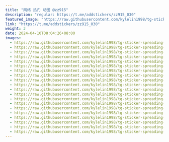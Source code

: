 ```yaml
---
title: "网络 热门 动图 @zz915"
description: "regular: https://t.me/addstickers/zz915_030"
featured_image: "https://raw.githubusercontent.com/kylelin1998/tg-sticker-spreading-worldwide-images/main/img/c0a2032f-1250-4840-a269-f82b16b2c1d8.jpg"
link: "https://t.me/addstickers/zz915_030"
weight: 3
date: 2024-04-10T08:04:26+08:00
images:
  - https://raw.githubusercontent.com/kylelin1998/tg-sticker-spreading-worldwide-images/main/img/c0a2032f-1250-4840-a269-f82b16b2c1d8.jpg
  - https://raw.githubusercontent.com/kylelin1998/tg-sticker-spreading-worldwide-images/main/img/aa8a8635-612f-42a3-ba5a-ca2dbfb3d026.jpg
  - https://raw.githubusercontent.com/kylelin1998/tg-sticker-spreading-worldwide-images/main/img/0f824c39-60f0-4109-bd51-6acde66535c8.jpg
  - https://raw.githubusercontent.com/kylelin1998/tg-sticker-spreading-worldwide-images/main/img/92af6c80-411b-4a45-8e2a-8761ab094f6a.jpg
  - https://raw.githubusercontent.com/kylelin1998/tg-sticker-spreading-worldwide-images/main/img/3a493fa6-ed1b-46bd-b44f-6f8e1e34caf6.jpg
  - https://raw.githubusercontent.com/kylelin1998/tg-sticker-spreading-worldwide-images/main/img/041977d9-ea86-4e76-b31c-09b35305b5ae.jpg
  - https://raw.githubusercontent.com/kylelin1998/tg-sticker-spreading-worldwide-images/main/img/5d39aa37-f7a4-4c6a-a401-07fc3ff79e7b.jpg
  - https://raw.githubusercontent.com/kylelin1998/tg-sticker-spreading-worldwide-images/main/img/92eb2a82-7c92-436d-be81-cb3b9e832e83.jpg
  - https://raw.githubusercontent.com/kylelin1998/tg-sticker-spreading-worldwide-images/main/img/0b35b6fb-90a5-4009-90fb-d6ce46fbf2f1.jpg
  - https://raw.githubusercontent.com/kylelin1998/tg-sticker-spreading-worldwide-images/main/img/1b3027b6-f52a-4108-9a57-a8fa09db9f73.jpg
  - https://raw.githubusercontent.com/kylelin1998/tg-sticker-spreading-worldwide-images/main/img/de3d56ad-805b-48e6-ae8b-520ea2e83872.jpg
  - https://raw.githubusercontent.com/kylelin1998/tg-sticker-spreading-worldwide-images/main/img/10d71768-fa05-4e1a-b01d-623e1b67de60.jpg
  - https://raw.githubusercontent.com/kylelin1998/tg-sticker-spreading-worldwide-images/main/img/e9fb226c-9590-4d9f-aad8-360da37d9f11.jpg
  - https://raw.githubusercontent.com/kylelin1998/tg-sticker-spreading-worldwide-images/main/img/c21b1bdd-bc3f-4a56-9527-b433886a335b.jpg
  - https://raw.githubusercontent.com/kylelin1998/tg-sticker-spreading-worldwide-images/main/img/367617f8-0536-4500-9ad4-f5c2ce2377c0.jpg
  - https://raw.githubusercontent.com/kylelin1998/tg-sticker-spreading-worldwide-images/main/img/a232ad81-dc28-4bb6-a7e6-8944dc985128.jpg
  - https://raw.githubusercontent.com/kylelin1998/tg-sticker-spreading-worldwide-images/main/img/688bc117-4338-424e-a9c6-f7af9c42d5f3.jpg
  - https://raw.githubusercontent.com/kylelin1998/tg-sticker-spreading-worldwide-images/main/img/2c51137b-0c79-4e4c-9b24-d85160b9f075.jpg
  - https://raw.githubusercontent.com/kylelin1998/tg-sticker-spreading-worldwide-images/main/img/5483e82f-cc4e-48f8-b832-c002787bc263.jpg
  - https://raw.githubusercontent.com/kylelin1998/tg-sticker-spreading-worldwide-images/main/img/4b8ce550-aeed-4900-b498-c6e8e743a782.jpg
---
```

